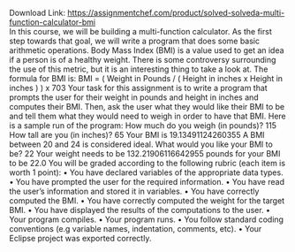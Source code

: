 Download Link: https://assignmentchef.com/product/solved-solveda-multi-function-calculator-bmi
<br>
In this course, we will be building a multi-function calculator. As the first step towards that goal, we will write a program that does some basic arithmetic operations. Body Mass Index (BMI) is a value used to get an idea if a person is of a healthy weight. There is some controversy surrounding the use of this metric, but it is an interesting thing to take a look at. The formula for BMI is: BMI = ( Weight in Pounds / ( Height in inches x Height in inches ) ) x 703 Your task for this assignment is to write a program that prompts the user for their weight in pounds and height in inches and computes their BMI. Then, ask the user what they would like their BMI to be and tell them what they would need to weigh in order to have that BMI. Here is a sample run of the program: How much do you weigh (in pounds)? 115 How tall are you (in inches)? 65 Your BMI is 19.13491124260355 A BMI between 20 and 24 is considered ideal. What would you like your BMI to be? 22 Your weight needs to be 132.21906116642955 pounds for your BMI to be 22.0 You will be graded according to the following rubric (each item is worth 1 point): • You have declared variables of the appropriate data types. • You have prompted the user for the required information. • You have read the user’s information and stored it in variables. • You have correctly computed the BMI. • You have correctly computed the weight for the target BMI. • You have displayed the results of the computations to the user. • Your program compiles. • Your program runs. • You follow standard coding conventions (e.g variable names, indentation, comments, etc). • Your Eclipse project was exported correctly.
